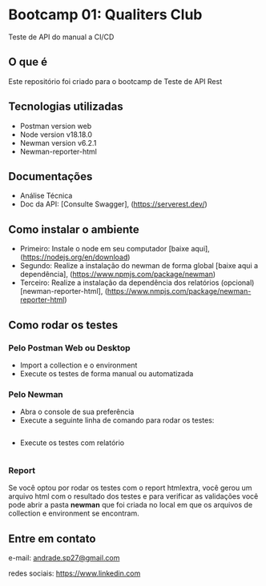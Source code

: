 # Bootcamp 01: Qualiters Club
Teste de API do manual a CI/CD

## O que é
Este repositório foi criado para o bootcamp de Teste de API Rest

## Tecnologias utilizadas
- Postman version web
- Node version v18.18.0
- Newman version v6.2.1
- Newman-reporter-html

## Documentações
- Análise Técnica
- Doc da API: [Consulte Swagger], (https://serverest.dev/)

## Como instalar o ambiente
- Primeiro: Instale o node em seu computador [baixe aqui], (https://nodejs.org/en/download)
- Segundo: Realize a instalação do newman de forma global [baixe aqui a dependência], (https://www.npmjs.com/package/newman)
- Terceiro: Realize a instalação da dependência dos relatórios (opcional) [newman-reporter-html], (https://www.nmpjs.com/package/newman-reporter-html)

## Como rodar os testes

### Pelo Postman Web ou Desktop
- Import a collection e o environment
- Execute os testes de forma manual ou automatizada

### Pelo Newman
- Abra o console de sua preferência
- Execute a seguinte linha de comando para rodar os testes:
```
```
- Execute os testes com relatório
```
```

### Report
Se você optou por rodar os testes com o report htmlextra, você gerou um arquivo html com o resultado dos testes
e para verificar as validações você pode abrir a pasta **newman** que foi criada no local em que os arquivos de collection e environment se encontram.

## Entre em contato 
e-mail: andrade.sp27@gmail.com

redes sociais: https://www.linkedin.com



